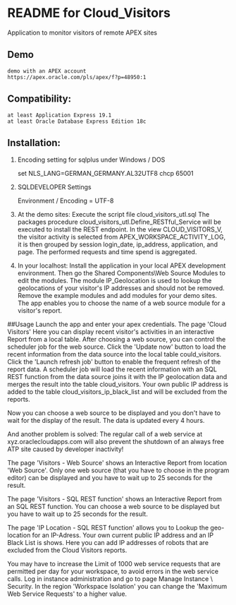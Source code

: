 # README for Cloud_Visitors
Application to monitor visitors of remote APEX sites

## Demo
	demo with an APEX account
	https://apex.oracle.com/pls/apex/f?p=48950:1

## Compatibility:
	at least Application Express 19.1
	at least Oracle Database Express Edition 18c

## Installation:
1. Encoding setting for sqlplus under Windows / DOS

	set NLS_LANG=GERMAN_GERMANY.AL32UTF8 
	chcp 65001

2. SQLDEVELOPER Settings

	Environment / Encoding = UTF-8

3. At the demo sites:
Execute the script file cloud_visitors_utl.sql
The packages procedure cloud_visitors_utl.Define_RESTful_Service will be executed to install the REST endpoint.
In the view CLOUD_VISITORS_V, the visitor activity is selected from APEX_WORKSPACE_ACTIVITY_LOG, it is then grouped by session login_date, ip_address, application, and page. The performed requests and time spend is aggregated.

4. In your localhost:
Install the application in your local APEX development environment. Then go the Shared Components\Web Source Modules to edit the modules. The module IP_Geolocation is used to lookup the geolocations of your visitor's IP addresses and should not be removed. Remove the example modules and add modules for your demo sites.
The app enables you to choose the name of a web source module for a visitor's report.

##Usage
Launch the app and enter your apex credentials.
The page 'Cloud Visitors'
Here you can display recent visitor's activities in an interactive Report from a local table.
After choosing a web source, you can control the scheduler job for the web source.
Click the 'Update now' button to load the recent information from the data source into the local table could_visitors.
Click the 'Launch refresh job' button to enable the frequent refresh of the report data.
A scheduler job will load the recent information with an SQL REST function from the data source joins it with the IP geolocation data and merges the result into the table cloud_visitors. Your own public IP address is added to the table cloud_visitors_ip_black_list and will be excluded from the reports.

Now you can choose a web source to be displayed and you don't have to wait for the display of the result. The data is updated every 4 hours.

And another problem is solved: The regular call of a web service at xyz.oraclecloudapps.com will also prevent the shutdown of an always free ATP site caused by developer inactivity!

The page 'Visitors - Web Source' shows an Interactive Report from location 'Web Source'. Only one web source (that you have to choose in the program editor) can be displayed and you have to wait up to 25 seconds for the result.

The page 'Visitors - SQL REST function' shows an Interactive Report from an SQL REST function. You can choose a web source to be displayed but you have to wait up to 25 seconds for the result.

The page 'IP Location - SQL REST function' allows you to Lookup the geo-location for an IP-Adress. Your own current public IP address and an IP Black List is shows. Here you can add IP addresses of robots that are excluded from the Cloud Visitors reports.

You may have to increase the Limit of 1000 web service requests that are permitted per day for your workspace, to avoid errors in the web service calls. Log in instance administration and go to page Manage Instance \ Security. In the region 'Workspace Isolation' you can change the 'Maximum Web Service Requests' to a higher value.

